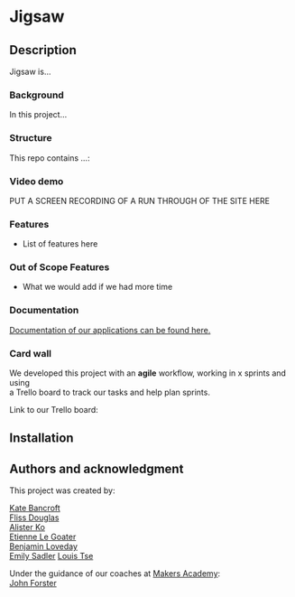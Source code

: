 # Jigsaw

## Description

Jigsaw is...

### Background

In this project...

### Structure

This repo contains ...:

### Video demo

PUT A SCREEN RECORDING OF A RUN THROUGH OF THE SITE HERE

### Features

- List of features here

### Out of Scope Features

- What we would add if we had more time

### Documentation

[Documentation of our applications can be found here.](./docs)

### Card wall

We developed this project with an **agile** workflow, working in x sprints and using  
a Trello board to track our tasks and help plan sprints.

Link to our Trello board:


## Installation

## Authors and acknowledgment

This project was created by:

[Kate Bancroft](https://github.com/KI-22)  
[Fliss Douglas](https://github.com/Flissd1795)  
[Alister Ko](https://github.com/alistershko)  
[Etienne Le Goater](https://github.com/Elegoater)  
[Benjamin Loveday](https://github.com/StrawberryScot)  
[Emily Sadler](https://github.com/EmiSadler)
[Louis Tse](https://github.com/Louistwt)


Under the guidance of our coaches at [Makers Academy](https://github.com/makersacademy):  
[John Forster](https://github.com/JohnForster)
